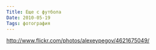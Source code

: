 ```yaml
---
Title: Еще с футбола
Date: 2010-05-19
Tags: фотография
---
```


http://www.flickr.com/photos/alexeypegov/4621675049/